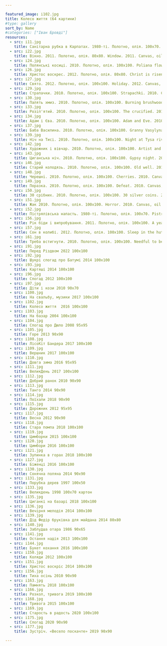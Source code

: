 ```yaml
---

featured_image: i102.jpg
title: Колесо життя (64 картини)
#type: gallery
sort_by: Name
#categories: ["Іван Бровді"]
resources:
  - src: i11.jpg
    title: Санітарна рубка в Карпатах. 1980-ті. Полотно, олія. 100х70. Sanitary felling in Carpathians. 1980s. Canvas, oil.
  - src: i22.jpg
    title: Вікно. 2011. Полотно, олія. 80x80. Window. 2011. Canvas, oil.
  - src: i24.jpg
    title: Полянські косиці. 2010. Полотно, олія. 100x100. Poliana flowers. 2010. Canvas, oil.
  - src: i26.jpg
    title: Христос воскрес. 2012. Полотно, олія. 80х80. Christ is risen. 2012. Canvas, oil.
  - src: i27.jpg
    title: Свято. 2012. Полотно, олія. 100х100. Holiday. 2012. Canvas, oil.
  - src: i29.jpg
    title: Страпачки. 2010. Полотно, олія. 100х100. Strapachki. 2010. Canvas, oil
  - src: i30.jpg
    title: Палять хмиз. 2010. Полотно, олія. 100х100. Burning brushwood. 2010. Canvas, oil.
  - src: i33.jpg
    title: Розiп'ятий. 2010. Полотно, олія. 100х100. The crucified. 2010. Canvas, oil.
  - src: i34.jpg
    title: Адам і Єва. 2010. Полотно, олія. 100х100. Adam and Eve. 2010. Canvas, oil.
  - src: i37.jpg
    title: Баба Василина. 2010. Полотно, олія. 100х100. Granny Vasylyna. 2010. Canvas, oil.
  - src: i39.jpg
    title: Ніч на Тисі. 2010. Полотно, олія. 100х100. Night at Tysa river. 2010. Canvas, oil.
  - src: i42.jpg
    title: Художник і вівчар. 2010. Полотно, олія. 100х100. Artist and shepherd. 2010. Canvas, oil.
  - src: i43.jpg
    title: Циганська ніч. 2010. Полотно, олія. 100х100. Gypsy night. 2010. Canvas, oil.
  - src: i46.jpg
    title: Старий колодязь. 2010. Полотно, олія. 100х100. Old well. 2010. Canvas, oil.
  - src: i48.jpg
    title: Черешнi. 2010. Полотно, олія. 100х100. Cherries. 2010. Canvas, oil.
  - src: i49.jpg
    title: Поразка. 2010. Полотно, олія. 100х100. Defeat. 2010. Canvas, oil.
  - src: i50.jpg
    title: 30 срібних. 2010. Полотно, олія. 100х100. 30 silver coins. 2010. Canvas, oil.
  - src: i51.jpg
    title: Жак 2010. Полотно, олія. 100х100. Horror. 2010. Canvas, oil.
  - src: i52.jpg
    title: Пістрялівська напасть. 1980-ті. Полотно, олія. 100х70. Pistrialovo disaster. 1980s. Canvas, oil.
  - src: i56.jpg
    title: Рiк бiди i випробування. 2011. Полотно, олія. 100x100. A year of misfortune and ordeal. 2011. Canvas, oil.
  - src: i57.jpg
    title: Сон в колибі. 2012. Полотно, олія. 100х100. Sleep in the hut. 2012. Canvas, oil.
  - src: i61.jpg
    title: Треба встигнути. 2010. Полотно, олія. 100х100. Needful to be in time. 2010. Canvas, oil.
  - src: i91.jpg
    title: Перед Різдвом 2022 100х100
  - src: i92.jpg
    title: Шукрі спогад про Батумі 2014 100х100
  - src: i93.jpg
    title: Картяші 2014 100х100
  - src: i96.jpg
    title: Спогад 2012 100х100
  - src: i97.jpg
    title: Діти і кози 2010 90х70
  - src: i100.jpg
    title: На свальбу, музики 2017 100х100
  - src: i102.jpg
    title: Колесо життя  2016 100х100
  - src: i103.jpg
    title: На базар 2004 100х100
  - src: i104.jpg
    title: Спогад про Дюло 2008 95х95
  - src: i105.jpg
    title: Горе 2013 90х90
  - src: i108.jpg
    title: ЛісоКіт Бандера 2017 100х100
  - src: i109.jpg
    title: Вершник 2017 100х100
  - src: i110.jpg
    title: Довга зима 2016 95х95
  - src: i111.jpg
    title: ВеликДень 2017 100х100
  - src: i112.jpg
    title: Добрий ранок 2010 90х90
  - src: i113.jpg
    title: Танго 2014 90х90
  - src: i114.jpg
    title: Поїхали 2018 90х90
  - src: i115.jpg
    title: Дорожник 2012 95х95
  - src: i117.jpg
    title: Весна 2012 90х90
  - src: i118.jpg
    title: Стара помпа 2018 100х100
  - src: i119.jpg
    title: Цимборки 2015 100х100
  - src: i120.jpg
    title: Цимбори 2016 100х100
  - src: i121.jpg
    title: Зупинка в горах 2018 100х100
  - src: i127.jpg
    title: Біженці 2016 100х100
  - src: i130.jpg
    title: Сонячна поляна 2014 90х90
  - src: i131.jpg
    title: Порубка дерев 1997 100х50
  - src: i133.jpg
    title: Великдень 1998 100х70 картон
  - src: i135.jpg
    title: Циганкі на базарі 2018 100х100
  - src: i136.jpg
    title: Вечірня мелодія 2014 100х100
  - src: i139.jpg
    title: Дід Федір бруківка для майдана 2014 80х80
  - src: i140.jpg
    title: Заблудша отара 1986 90х65
  - src: i141.jpg
    title: Остання надія 2013 100х100
  - src: i144.jpg
    title: Букет кохання 2016 100х100
  - src: i150.jpg
    title: Коляди 2012 100х100
  - src: i151.jpg
    title: Христос воскріс 2014 100х100
  - src: i156.jpg
    title: Тиха осінь 2010 90х90
  - src: i163.jpg
    title: Памнять 2018 100х100
  - src: i166.jpg
    title: Розкол, тривога 2019 100х100
  - src: i168.jpg
    title: Тривога 2015 100х100
  - src: i169.jpg
    title: Старость в радость 2020 100х100
  - src: i175.jpg
    title: Спогад 2020 90х90
  - src: i177.jpg
    title: Зустріч. «Весело поскачте» 2019 90х90

---
```

